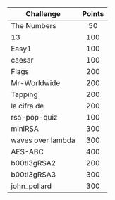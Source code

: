 | Challenge | Points |
| ------------- |:-------------:|
| The Numbers | 50 |
| 13 | 100 |
| Easy1 | 100 |
| caesar | 100 |
| Flags | 200 |
| Mr-Worldwide | 200 |
| Tapping | 200 |
| la cifra de | 200 |
| rsa-pop-quiz | 100 |
| miniRSA | 300 |
| waves over lambda | 300 |
| AES-ABC | 400 |
| b00tl3gRSA2 | 200 |
| b00tl3gRSA3 | 300 |
| john\_pollard | 300 |

